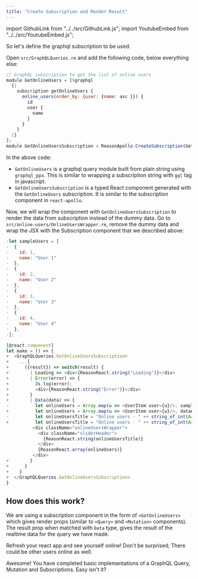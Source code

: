 ```yaml
---
title: "Create Subscription and Render Result"
---
```


import GithubLink from "../../src/GithubLink.js";
import YoutubeEmbed from "../../src/YoutubeEmbed.js";

So let's define the graphql subscription to be used.

Open `src/GraphQLQueries.re` and add the following code, below everything else:

<GithubLink link="https://github.com/hasura/graphql-engine/blob/master/community/learn/graphql-tutorials/tutorials/reason-react-apollo/app-final/src/GraphQLQueries.re" text="GraphQLQueries.js"/>

```javascript
// GraphQL subscription to get the list of online users
module GetOnlineUsers = [%graphql
  {|
    subscription getOnlineUsers {
      online_users(order_by: {user: {name: asc }}) {
        id
        user {
          name
        }
      }
    }
  |}
];
module GetOnlineUsersSubscription = ReasonApollo.CreateSubscription(GetOnlineUsers);
```

In the above code:

- `GetOnlineUsers` is a graphql query module built from plain string using `graphql_ppx`. This is similar to wrapping a subscription string with `gql` tag in javascript.
- `GetOnlineUsersSubscription` is a typed React component generated with the `GetOnlineUsers` subscription. It is similar to the subscription component in `react-apollo`.

Now, we will wrap the component with `GetOnlineUsersSubscription` to render the data from subscription instead of the dummy data. Go to `src/online-users/OnlineUsersWrapper.re`, remove the dummy data and wrap the JSX with the Subscription component that we described above:

```javascript
-let sampleUsers = [
-  {
-    id: 1,
-    name: "User 1"
-  },
-  {
-    id: 2,
-    name: "User 2"
-  },
-  {
-    id: 3,
-    name: "User 3"
-  },
-  {
-    id: 4,
-    name: "User 4"
-  },
-];

[@react.component]
let make = () => {
+  <GraphQLQueries.GetOnlineUsersSubscription>
+    ...{
+      ({result}) => switch(result) {
+        | Loading => <div>{ReasonReact.string("Loading")}</div>
+        | Error(error) => {
+          Js.log(error);
+          <div>{ReasonReact.string("Error")}</div>
+        }
+        | Data(data) => {
-          let onlineUsers = Array.map(u => <UserItem user={u}/>, sampleUsers);
+          let onlineUsers = Array.map(u => <UserItem user={u}/>, data##online_users);
-          let onlineUsersTitle = "Online users - " ++ string_of_int(Array.length(sampleUsers));
+          let onlineUsersTitle = "Online users - " ++ string_of_int(Array.length(data##online_users));
          <div className="onlineUsersWrapper">
            <div className="sliderHeader">
              {ReasonReact.string(onlineUsersTitle)}
            </div>
            {ReasonReact.array(onlineUsers)}
          </div>
+        }
+      }
+    }
+  </GraphQLQueries.GetOnlineUsersSubscription>
}
```

How does this work?
-------------------

We are using a subscription component in the form of `<GetOnlineUsers>` which gives render props (similar to `<Query>` and `<Mutation>` components). The result prop when matched with `Data` type, gives the result of the realtime data for the query we have made.

Refresh your react app and see yourself online! Don't be surprised; There could be other users online as well.

Awesome! You have completed basic implementations of a GraphQL Query, Mutation and Subscriptions. Easy isn't it?
